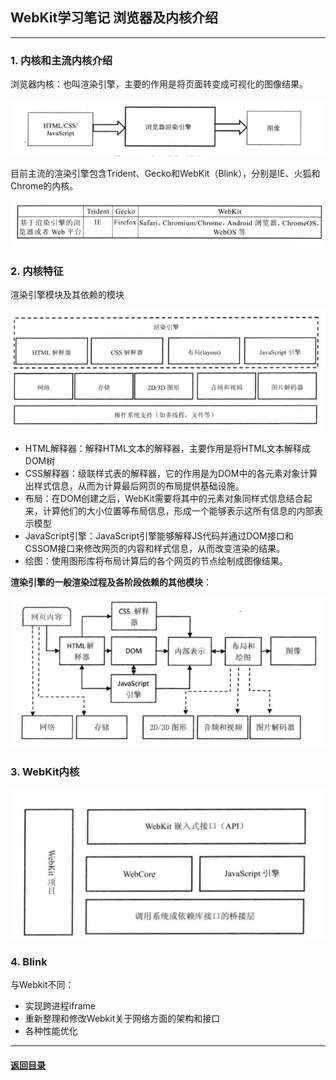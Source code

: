 ## WebKit学习笔记 浏览器及内核介绍

---

### 1. 内核和主流内核介绍

浏览器内核：也叫渲染引擎，主要的作用是将页面转变成可视化的图像结果。

![](./img/1.png)

目前主流的渲染引擎包含Trident、Gecko和WebKit（Blink），分别是IE、火狐和Chrome的内核。

![](./img/2.png)

### 2. 内核特征

渲染引擎模块及其依赖的模块

![](./img/3.png)

+ HTML解释器：解释HTML文本的解释器，主要作用是将HTML文本解释成DOM树
+ CSS解释器：级联样式表的解释器，它的作用是为DOM中的各元素对象计算出样式信息，从而为计算最后网页的布局提供基础设施。
+ 布局：在DOM创建之后，WebKit需要将其中的元素对象同样式信息结合起来，计算他们的大小位置等布局信息，形成一个能够表示这所有信息的内部表示模型
+ JavaScript引擎：JavaScript引擎能够解释JS代码并通过DOM接口和CSSOM接口来修改网页的内容和样式信息，从而改变渲染的结果。
+ 绘图：使用图形库将布局计算后的各个网页的节点绘制成图像结果。

**渲染引擎的一般渲染过程及各阶段依赖的其他模块**：

![](./img/4.png)

### 3. WebKit内核

![](./img/5.png)

### 4. Blink

与Webkit不同：

+ 实现跨进程iframe
+ 重新整理和修改Webkit关于网络方面的架构和接口
+ 各种性能优化





---

#### [返回目录](./)

